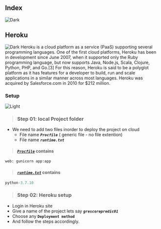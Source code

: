 ## Index
![Dark](https://user-images.githubusercontent.com/12748752/126914729-75e0fed5-fdaa-4216-81c8-719340e80694.png)

## Heroku 
![Dark](https://user-images.githubusercontent.com/12748752/126914729-75e0fed5-fdaa-4216-81c8-719340e80694.png)
Heroku is a cloud platform as a service (PaaS) supporting several programming languages. One of the first cloud platforms, Heroku has been in development since June 2007, when it supported only the Ruby programming language, but now supports Java, Node.js, Scala, Clojure, Python, PHP, and Go.[3] For this reason, Heroku is said to be a polyglot platform as it has features for a developer to build, run and scale applications in a similar manner across most languages. Heroku was acquired by Salesforce.com in 2010 for $212 million.

### Setup
![Light](https://user-images.githubusercontent.com/12748752/126914730-b5b13ba9-4d20-4ebf-b0ed-231af4c8b984.png)
> ### Step 01: local Project folder
* We need to add two files inorder to deploy the project on cloud
  * File name **_`Procfile`_** ( generic file - no file extention)
  * File name **_`runtime.txt`_**
> #### [**_`Procfile`_**](https://github.com/iAmKankan/Data-Gathering-And-Preprocessing/blob/main/Deployment/Procfile) contains
```python
web: gunicorn app:app
```

> #### [**_`runtime.txt`_**](https://github.com/iAmKankan/Data-Gathering-And-Preprocessing/blob/main/Deployment/runtime.txt) contains
```python
python-3.7.10
```
> ### Step 02: Heroku setup
* Login in Heroku site 
* Give a  name of the project lets say **_`grescorepredic01`_**
* Choose any **`Deployment method`**
* And follow the steps accordingly.

